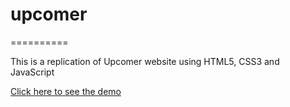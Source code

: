 # upcomer
==========

This is a replication of Upcomer website using HTML5, CSS3 and JavaScript

[Click here to see the demo](http://aswathy950.github.io/upcomer/)

